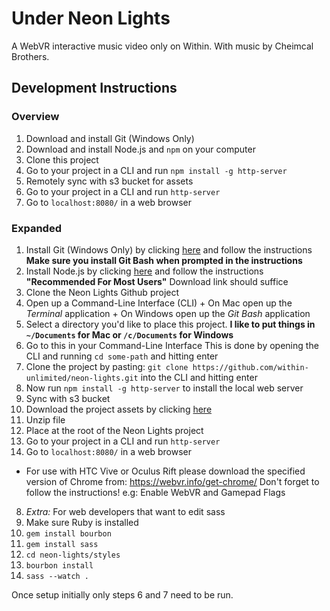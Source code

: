 # Under Neon Lights
A WebVR interactive music video only on Within. With music by Cheimcal Brothers.

## Development Instructions

### Overview

1. Download and install Git (Windows Only)
2. Download and install Node.js and `npm` on your computer
3. Clone this project
4. Go to your project in a CLI and run `npm install -g http-server`
5. Remotely sync with s3 bucket for assets
6. Go to your project in a CLI and run `http-server`
7. Go to `localhost:8080/` in a web browser

### Expanded

1. Install Git (Windows Only) by clicking [here](https://git-for-windows.github.io/) and follow the instructions
  __Make sure you install Git Bash when prompted in the instructions__
2. Install Node.js by clicking [here](https://nodejs.org/en/) and follow the instructions
  __"Recommended For Most Users"__ Download link should suffice
3. Clone the Neon Lights Github project
  1. Open up a Command-Line Interface (CLI)
    + On Mac open up the *Terminal* application
    + On Windows open up the *Git Bash* application
  2. Select a directory you'd like to place this project.
    __I like to put things in `~/Documents` for Mac or `/c/Documents` for Windows__
  3. Go to this in your Command-Line Interface
    This is done by opening the CLI and running `cd some-path` and hitting enter
  4. Clone the project by pasting: `git clone https://github.com/within-unlimited/neon-lights.git` into the CLI and hitting enter
4. Now run `npm install -g http-server` to install the local web server
5. Sync with s3 bucket
  1. Download the project assets by clicking [here](http://media-dev.vrse.com/NEON_LIGHTS/assets/assets.zip)
  2. Unzip file
  3. Place at the root of the Neon Lights project
6. Go to your project in a CLI and run `http-server`
7. Go to `localhost:8080/` in a web browser
  + For use with HTC Vive or Oculus Rift please download the specified version of Chrome from: https://webvr.info/get-chrome/
    Don't forget to follow the instructions! e.g: Enable WebVR and Gamepad Flags
8. _Extra:_ For web developers that want to edit sass
  1. Make sure Ruby is installed
  2. `gem install bourbon`
  3. `gem install sass`
  3. `cd neon-lights/styles`
  4. `bourbon install`
  5. `sass --watch .`

Once setup initially only steps 6 and 7 need to be run.